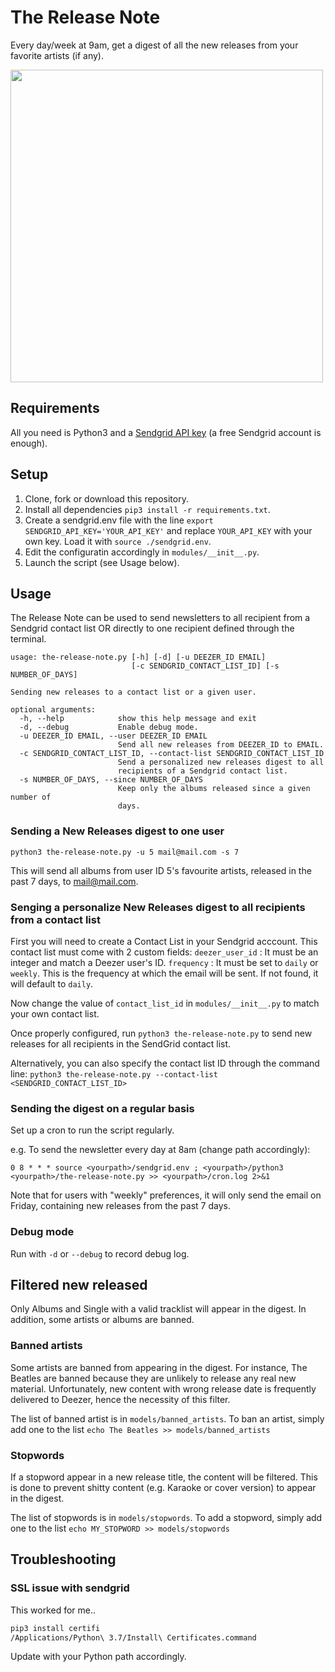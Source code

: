 # The Release Note
Every day/week at 9am, get a digest of all the new releases from your favorite artists (if any).

<img src="http://greird.webfactional.com/img/thereleasenote2.png" width="500">

## Requirements

All you need is Python3 and a [Sendgrid API key](https://app.sendgrid.com/settings/api_keys) (a free Sendgrid account is enough).

## Setup

1. Clone, fork or download this repository.
2. Install all dependencies `pip3 install -r requirements.txt`.
3. Create a sendgrid.env file with the line `export SENDGRID_API_KEY='YOUR_API_KEY'` and replace `YOUR_API_KEY` with your own key. Load it with `source ./sendgrid.env`.
4. Edit the configuratin accordingly in `modules/__init__.py`.
5. Launch the script (see Usage below).

## Usage

The Release Note can be used to send newsletters to all recipient from a Sendgrid contact list OR directly to one recipient defined through the terminal.

```shell
usage: the-release-note.py [-h] [-d] [-u DEEZER_ID EMAIL]
                           [-c SENDGRID_CONTACT_LIST_ID] [-s NUMBER_OF_DAYS]

Sending new releases to a contact list or a given user.

optional arguments:
  -h, --help            show this help message and exit
  -d, --debug           Enable debug mode.
  -u DEEZER_ID EMAIL, --user DEEZER_ID EMAIL
                        Send all new releases from DEEZER_ID to EMAIL.
  -c SENDGRID_CONTACT_LIST_ID, --contact-list SENDGRID_CONTACT_LIST_ID
                        Send a personalized new releases digest to all
                        recipients of a Sendgrid contact list.
  -s NUMBER_OF_DAYS, --since NUMBER_OF_DAYS
                        Keep only the albums released since a given number of
                        days.
```

### Sending a New Releases digest to one user

`python3 the-release-note.py -u 5 mail@mail.com -s 7`

This will send all albums from user ID 5's favourite artists, released in the past 7 days, to mail@mail.com.

### Senging a personalize New Releases digest to all recipients from a contact list

First you will need to create a Contact List in your Sendgrid acccount. This contact list must come with 2 custom fields:
`deezer_user_id` : It must be an integer and match a Deezer user's ID.
`frequency` : It must be set to `daily` or `weekly`. This is the frequency at which the email will be sent. If not found, it will default to `daily`.

Now change the value of `contact_list_id` in `modules/__init__.py` to match your own contact list.

Once properly configured, run `python3 the-release-note.py` to send new releases for all recipients in the SendGrid contact list.

Alternatively, you can also specify the contact list ID through the command line:
`python3 the-release-note.py --contact-list <SENDGRID_CONTACT_LIST_ID>`

### Sending the digest on a regular basis

Set up a cron to run the script regularly. 

e.g. To send the newsletter every day at 8am (change path accordingly):
```
0 8 * * * source <yourpath>/sendgrid.env ; <yourpath>/python3 <yourpath>/the-release-note.py >> <yourpath>/cron.log 2>&1
```
Note that for users with "weekly" preferences, it will only send the email on Friday, containing new releases from the past 7 days.

### Debug mode

Run with `-d` or `--debug` to record debug log.

## Filtered new released

Only Albums and Single with a valid tracklist will appear in the digest. In addition, some artists or albums are banned.

### Banned artists

Some artists are banned from appearing in the digest. For instance, The Beatles are banned because they are unlikely to release any real new material. Unfortunately, new content with wrong release date is frequently delivered to Deezer, hence the necessity of this filter.

The list of banned artist is in `models/banned_artists`. 
To ban an artist, simply add one to the list `echo The Beatles >> models/banned_artists`

### Stopwords

If a stopword appear in a new release title, the content will be filtered. This is done to prevent shitty content (e.g. Karaoke or cover version) to appear in the digest. 

The list of stopwords is in `models/stopwords`. 
To add a stopword, simply add one to the list `echo MY_STOPWORD >> models/stopwords`

## Troubleshooting

### SSL issue with sendgrid

This worked for me.. 

```bash
pip3 install certifi
/Applications/Python\ 3.7/Install\ Certificates.command
```
Update with your Python path accordingly.
